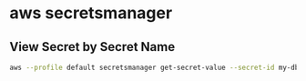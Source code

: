 # aws secretsmanager

## View Secret by Secret Name

```bash
aws --profile default secretsmanager get-secret-value --secret-id my-db-secret --query SecretString --output text
```
